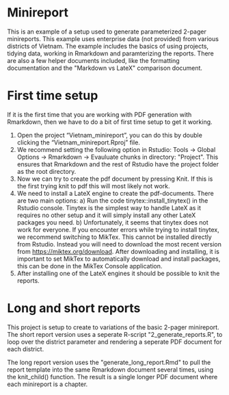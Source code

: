 # Minireport

This is an example of a setup used to generate parameterized 2-pager minireports. This example uses enterprise data (not provided) from various districts of Vietnam. The example includes the basics of using projects, tidying data, working in Rmarkdown and paramterizing the reports. There are also a few helper documents included, like the formatting documentation and the "Markdown vs LateX" comparison document.

# First time setup

If it is the first time that you are working with PDF generation with Rmarkdown, then we have to do a bit of first time setup to get it working.

1)  Open the project “Vietnam_minireport”, you can do this by double clicking the “Vietnam_minireport.Rproj” file.
2)  We recommend setting the following option in Rstudio: Tools -\> Global Options -\> Rmarkdown -\> Evauluate chunks in directory: "Project". This ensures that Rmarkdown and the rest of Rstudio have the project folder as the root directory.
3)  Now we can try to create the pdf document by pressing Knit. If this is the first trying knit to pdf this will most likely not work.
4)  We need to install a LateX engine to create the pdf-documents. There are two main options:
    a)  Run the code tinytex::install_tinytex() in the Rstudio console. Tinytex is the simplest way to handle LateX as it requires no other setup and it will simply install any other LateX packages you need.
    b)  Unfortunately, it seems that tinytex does not work for everyone. If you encounter errors while trying to install tinytex, we recommend switching to MikTex. This cannot be installed directly from Rstudio. Instead you will need to download the most recent version from <https://miktex.org/download>. After downloading and installing, it is important to set MikTex to automatically download and install packages, this can be done in the MikTex Console application.
5)  After installing one of the LateX engines it should be possible to knit the reports.

# Long and short reports

This project is setup to create to variations of the basic 2-pager minireport. The short report version uses a seperate R-script "2_generate_reports.R", to loop over the district parameter and rendering a seperate PDF document for each district.

The long report version uses the "generate_long_report.Rmd" to pull the report template into the same Rmarkdown document several times, using the knit_child() function. The result is a single longer PDF document where each minireport is a chapter.
